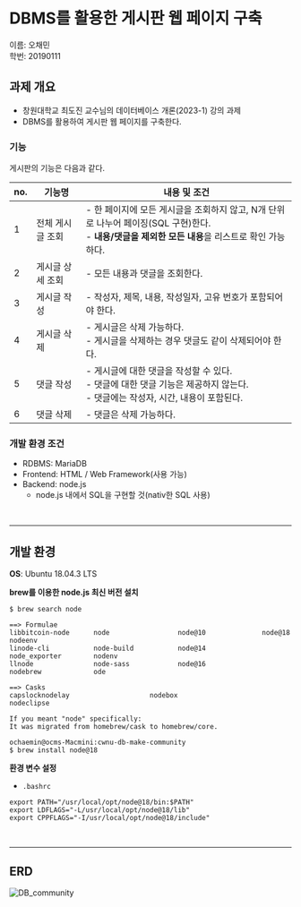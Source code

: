 # DBMS를 활용한 게시판 웹 페이지 구축

이름: 오채민  
학번: 20190111

## 과제 개요
- 창원대학교 최도진 교수님의 데이터베이스 개론(2023-1) 강의 과제
- DBMS를 활용하여 게시판 웹 페이지를 구축한다.

### 기능

게시판의 기능은 다음과 같다.

| no. | 기능명 | 내용 및 조건 |
|--|--|--|
|1| 전체 게시글 조회  | - 한 페이지에 모든 게시글을 조회하지 않고, N개 단위로 나누어 페이징(SQL 구현)한다. <br> - **내용/댓글을 제외한 모든 내용**을 리스트로 확인 가능하다.|
|2 |게시글 상세 조회 |  - 모든 내용과 댓글을 조회한다.|
|3 |게시글 작성 |- 작성자, 제목, 내용, 작성일자, 고유 번호가 포함되어야 한다. |
|4 |게시글 삭제 |- 게시글은 삭제 가능하다. <br> - 게시글을 삭제하는 경우 댓글도 같이 삭제되어야 한다.|
|5 |댓글 작성 |  - 게시글에 대한 댓글을 작성할 수 있다. <br> - 댓글에 대한 댓글 기능은 제공하지 않는다. <br> - 댓글에는 작성자, 시간, 내용이 포함된다. |
|6 |댓글 삭제 |- 댓글은 삭제 가능하다. |

### 개발 환경 조건

- RDBMS: MariaDB
- Frontend: HTML / Web Framework(사용 가능)
- Backend: node.js
  - node.js 내에서 SQL을 구현할 것(nativ한 SQL 사용)

<br>

---

## 개발 환경

**OS**: Ubuntu 18.04.3 LTS

**brew를 이용한 node.js 최신 버전 설치**

```
$ brew search node

==> Formulae
libbitcoin-node      node                 node@10              node@18              nodeenv
linode-cli           node-build           node@14              node_exporter        nodenv
llnode               node-sass            node@16              nodebrew             ode

==> Casks
capslocknodelay                    nodebox                            nodeclipse

If you meant "node" specifically:
It was migrated from homebrew/cask to homebrew/core.
```

```
ochaemin@ocms-Macmini:cwnu-db-make-community
$ brew install node@18
```

**환경 변수 설정**
- `.bashrc`

```
export PATH="/usr/local/opt/node@18/bin:$PATH"
export LDFLAGS="-L/usr/local/opt/node@18/lib"
export CPPFLAGS="-I/usr/local/opt/node@18/include"
```

<br>

---

## ERD

![DB_community](https://github.com/chaemino/cwnu-db-make-community/assets/107089629/275fce64-3a7e-47d1-a43d-133f74e7c08b)

<br>

